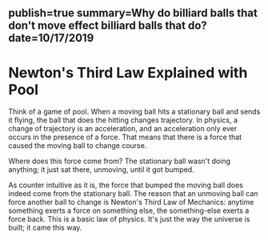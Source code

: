 publish=true
summary=Why do billiard balls that don't move effect billiard balls that do?
date=10/17/2019
---
# Newton's Third Law Explained with Pool

Think of a game of pool. When a moving ball hits a stationary ball and sends it flying, the ball that does the hitting changes trajectory. In physics, a change of trajectory is an acceleration, and an acceleration only ever occurs in the presence of a force. That means that there is a force that caused the moving ball to change course.

Where does this force come from? The stationary ball wasn't doing anything; it just sat there, unmoving, until it got bumped.

As counter intuitive as it is, the force that bumped the moving ball does indeed come from the stationary ball. The reason that an unmoving ball can force another ball to change is Newton's Third Law of Mechanics: anytime something exerts a force on something else, the something-else exerts a force back. This is a basic law of physics. It's just the way the universe is built; it came this way.
